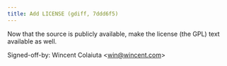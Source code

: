 ```yaml
---
title: Add LICENSE (gdiff, 7ddd6f5)
---
```


Now that the source is publicly available, make the license (the GPL) text available as well.

Signed-off-by: Wincent Colaiuta &lt;win@wincent.com&gt;
